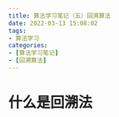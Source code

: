 ```yaml
---
title: 算法学习笔记（五）回溯算法
date: 2022-03-13 15:08:02
tags:
- 算法学习
categories:
- [算法学习笔记]
- [回溯算法]
---
```


# 什么是回溯法

